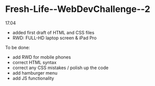 # Fresh-Life--WebDevChallenge--2

17.04

- added first draft of HTML and CSS files
- RWD: FULL-HD laptop screen & iPad Pro 

To be done:
- add RWD for mobile phones
- correct HTML syntax
- correct any CSS mistakes / polish up the code
- add hamburger menu
- add JS functionality
